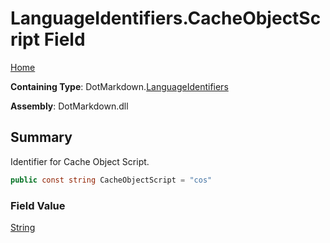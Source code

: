 # LanguageIdentifiers\.CacheObjectScript Field

[Home](../../../README.md)

**Containing Type**: DotMarkdown\.[LanguageIdentifiers](../README.md)

**Assembly**: DotMarkdown\.dll

## Summary

Identifier for Cache Object Script\.

```csharp
public const string CacheObjectScript = "cos"
```

### Field Value

[String](https://docs.microsoft.com/en-us/dotnet/api/system.string)

